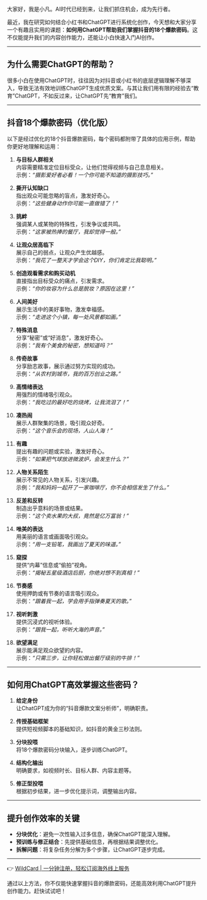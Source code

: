 大家好，我是小凡。AI时代已经到来，让我们抓住机会，成为先行者。

最近，我在研究如何结合小红书和ChatGPT进行系统化创作，今天想和大家分享一个有趣且实用的课题：**如何用ChatGPT帮助我们掌握抖音的18个爆款密码**。这不仅能提升我们的内容创作能力，还能让小白快速入门AI创作。

---

## 为什么需要ChatGPT的帮助？

很多小白在使用ChatGPT时，往往因为对抖音或小红书的底层逻辑理解不够深入，导致无法有效地训练ChatGPT生成优质文案。与其让我们用有限的经验去“教育”ChatGPT，不如反过来，让ChatGPT先“教育”我们。

---

## 抖音18个爆款密码（优化版）

以下是经过优化的18个抖音爆款密码，每个密码都附带了具体的应用示例，帮助你更好地理解和运用：

1. **与目标人群相关**  
   内容需要精准定位目标受众，让他们觉得视频与自己息息相关。  
   示例：*“摄影爱好者必看！一个你可能不知道的摄影技巧。”*

2. **撕开认知缺口**  
   指出观众可能忽略的盲点，激发好奇心。  
   示例：*“这些健身动作你可能一直做错了！”*

3. **挑衅**  
   强调某人或某物的特殊性，引发争议或共鸣。  
   示例：*“这家被热捧的餐厅，我却觉得一般。”*

4. **让观众居高临下**  
   展示自己的弱点，让观众产生优越感。  
   示例：*“我花了一整天才学会这个DIY，你们肯定比我聪明。”*

5. **创造观看需求和购买动机**  
   直接指出目标受众的痛点，引发需求。  
   示例：*“你的妆容为什么总是脱妆？原因在这里！”*

6. **人间美好**  
   展示生活中的美好事物，激发幸福感。  
   示例：*“走进这个小镇，每一处风景都如画。”*

7. **特殊消息**  
   分享“秘密”或“好消息”，激发好奇心。  
   示例：*“我有个美食的秘密，想知道吗？”*

8. **传奇故事**  
   分享励志故事，展示通过努力实现的成功。  
   示例：*“从农村到城市，我的百万创业之路。”*

9. **高情绪表达**  
   用强烈的情绪吸引观众。  
   示例：*“我吃过的最好吃的烧烤，让我流泪了！”*

10. **凑热闹**  
    展示人群聚集的场景，吸引观众好奇。  
    示例：*“这个音乐会的现场，人山人海！”*

11. **有趣**  
    提出有趣的问题或实验，激发好奇心。  
    示例：*“如果把气球放进微波炉，会发生什么？”*

12. **人物关系陌生**  
    展示不常见的人物关系，引发兴趣。  
    示例：*“我和妈妈一起开了一家咖啡厅，你不会相信发生了什么。”*

13. **反差和反转**  
    制造出乎意料的场景或结果。  
    示例：*“这个卖水果的大叔，竟然是亿万富翁！”*

14. **唯美的表达**  
    用美丽的语言或画面吸引观众。  
    示例：*“用一支铅笔，我画出了夏天的味道。”*

15. **窥探**  
    提供“内幕”信息或“偷拍”视角。  
    示例：*“揭秘五星级酒店后厨，你绝对想不到真相！”*

16. **节奏感**  
    使用押韵或有节奏的语言吸引观众。  
    示例：*“跟着我一起，学会用手指弹奏夏天的歌。”*

17. **视听刺激**  
    提供沉浸式的视听体验。  
    示例：*“跟我一起，听听大海的声音。”*

18. **欲望满足**  
    展示能满足观众欲望的内容。  
    示例：*“只需三步，让你轻松做出餐厅级别的牛排！”*

---

## 如何用ChatGPT高效掌握这些密码？

1. **给定身份**  
   让ChatGPT成为你的“抖音爆款文案分析师”，明确职责。

2. **传授基础框架**  
   提供短视频脚本的基础知识，如抖音的黄金三秒法则。

3. **分块投喂**  
   将18个爆款密码分块输入，逐步训练ChatGPT。

4. **结构化输出**  
   明确要求，如视频时长、目标人群、内容主题等。

5. **修正型投喂**  
   根据初步结果，进一步优化提示词，调整输出内容。

---

## 提升创作效率的关键

- **分块优化**：避免一次性输入过多信息，确保ChatGPT能深入理解。  
- **预训练与修正结合**：先提供基础信息，再根据结果调整优化。  
- **拆解问题**：将复杂任务分解为多个步骤，让ChatGPT逐步完成。

---

👉 [WildCard | 一分钟注册，轻松订阅海外线上服务](https://bit.ly/bewildcard)

通过以上方法，你不仅能快速掌握抖音的爆款密码，还能高效利用ChatGPT提升创作能力。赶快试试吧！